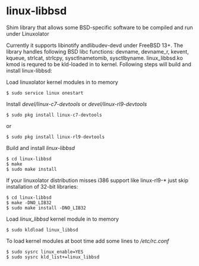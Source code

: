 # linux-libbsd
Shim library that allows some BSD-specific software to be compiled and run under Linuxolator

Currently it supports libinotify andlibudev-devd under FreeBSD 13+.
The library handles following BSD libc functions: devname, devname_r,
kevent, kqueue, strlcat, strlcpy, sysctlnametomib, sysctlbyname.
linux_libbsd.ko kmod is requred to be kld-loaded in to kernel.
Following steps will build and install linux-libbsd:

Load linuxolator kernel modules in to memory

```
$ sudo service linux onestart
```

Install *devel/linux-c7-devtools* or *devel/linux-rl9-devtools*

```
$ sudo pkg install linux-c7-devtools
```
or
```
$ sudo pkg install linux-rl9-devtools
```

Build and install *linux-libbsd*

```
$ cd linux-libbsd
$ make
$ sudo make install
```

If your linuxolator distribution misses i386 support like linux-rl9-*
just skip installation of 32-bit libraries:

```
$ cd linux-libbsd
$ make -DNO_LIB32
$ sudo make install -DNO_LIB32
```

Load *linux_libbsd* kernel module in to memory

```
$ sudo kldload linux_libbsd
```

To load kernel modules at boot time add some lines to */etc/rc.conf*

```
$ sudo sysrc linux_enable=YES
$ sudo sysrc kld_list+=linux_libbsd
```
